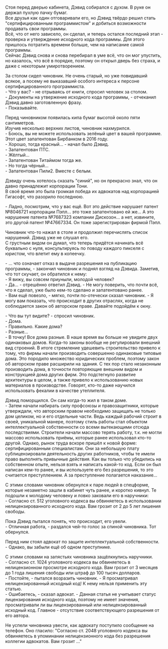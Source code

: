 Стоя перед дверью кабинета, Дэвид собирался с духом. В руке он держал пухлую пачку бумаг.  
Все друзья как один отговаривали его, но Дэвид твёрдо решил стать "сертифицированным программистом" и добиться возможности продавать свои программы.  
Всё, что от него зависело, он сделал, и теперь остался последний этап - проверка и утверждение исходного кода программы. Для этого пришлось потратить времени больше, чем на написание самой программы.  
Сейчас Дэвид снова и снова перебирал в уме всё, что он мог упустить, но казалось, что всё в порядке, поэтому он открыл дверь без страха, и даже с некоторым умиротворением.

За столом сидел чиновник. Не очень старый, но уже повидавший всякое, а посему не выказавший особого интереса к персоне сертифицированного программиста.  
\- Что у вас? - не отрываясь от книги, спросил человек за столом.  
\- Документы на утвержение исходного кода программы, - отчеканил Дэвид давно заготовленную фразу.  
\- Показывайте.

Перед чиновником появилась кипа бумаг высотой около пяти сантиметров.  
Изучив несколько верхних листов, чиновник нахмурился.  
\- Боюсь, вы не можете использовать зелёный цвет в вашей программе. Этот цвет запатентован Бирбанком в 2016 году.  
\- Хорошо, тогда красный... - начал было Дэвид.  
\- Запатентован ПТС.  
\- Жёлтый...  
\- Запатентован Титаймом тогда же.  
\- Но тогда чёрный...  
\- Запатентован Пили2. Вместе с белым.  

Дэвиду очень хотелось сказать "синий", но он прекрасно знал, что он давно принадлежит корпорации Тони.  
В своё время это была громкая победа их адвокатов над корпорацией Гигасофт, что разорило последнюю.

\- Ладно, посмотрим, что у вас ещё. Вот это действие нарушает патент №8046721 корпорации Пэпл... это тоже запатентовано ей же... А это нарушение патента №7687323 компании Дискозон... а нет, извините, это другой патент №47667334. Он тоже зарегистрирован фирмой Пэпл.

Чиновник что-то нажал в столе и продолжил перечислять список нарушений. Дэвид уже не слушал его.  
С грустным видом он думал, что теперь придётся начинать всё буквально с нуля, консультируясь по поводу каждого пикселя с юристом, что влетит ему в копеечку.

\- ... что означает отказ в выдаче разрешения на публикацию программы, - закончил чиновник и поднял взгляд на Дэвида.
Заметив, что тот скучает, он обратился к нему:  
\- Я вижу, вы совсем приуныли, молодой человек?  
\- Да... - отрешённо ответил Дэвид. - Не могу поверить, что почти всё, что я сделал, уже было кем-то сделано и запатентовано ранее.  
\- Вам ещё повезло, - мягко, почти по-отечески сказал чиновник. - Я могу вам показать, что происходит в других отраслях, когда не соблюдается закон об авторском праве. Давайте подойдём к окну.  

\- Что вы тут видите? - спросил чиновник.  
\- Дома.  
\- Правильно. Какие дома?  
\- Разные...  
\- В точку! Все дома разные. В наше время вы больше не увидите двух одинаковых домов. Когда-то законы вообще не регулировали внешний вид строений. В итоге стремление удешевить строительство привело к тому, что фирмы начали производить совершенно одинаковые типовые дома. Это породило множество юридических проблем, поэтому закон об авторском праве расширили на здания. С тех пор стало незаконным производить дома, в точности повторяющие внешним видом и конструкцией дома других фирм. Это подстегнуло развитие архитектуры в целом, а также привело к использованию новых материалов в производстве. Говорят, кто-то даже научился использовать фекалии в качестве утеплителя.  

Дэвид поморщился. Он сам когда-то жил в таком доме.  
\- Затем начали набирать силу профсоюзы и правозащитники, которые утверждали, что авторским правом необходимо защищать не только дом целиком, но и его отдельные части. Ведь каждый рабочий строит в своей, уникальной манере, поэтому стиль работы стал объектом интеллектуальной собственности со всеми вытекающими отсюда последствиями. Строители начали массово терять работу, т.к. не могли массово использовать приёмы, которые ранее использовал кто-то другой. Однако, рынок труда вскоре пришёл к новой форме: сертифицированным специалистам. Они за небольшую плату сублицензировали деятельность других работников, чтобы те имели право выполнять привычные действия. Как вы только что убедились на собственном опыте, нельзя взять и написать какой-то код. Если он был написан кем-то ранее, и вы используете его без разрешения, то это считается преступлением. А за преступление полагается наказание...  

С этими словами чиновник обернулся к паре людей в спецформе, которые незаметно зашли в кабинет чуть ранее, и коротко кивнул.
Те подошли к молодому человеку и ловко заковали его в наручники:  
\- Согласно ст. 512 уголовного кодекса вы обвиняетесь в использовании нелицензированного исходного кода. Вам грозит от 2 до 5 лет лишения свободы.  

Пока Дэвид пытался понять, что происходит, его увели.  
\- Отличная работа, - раздался чей-то голос за спиной чиновника. Тот обернулся.  

Перед ним стоял адвокат по защите интеллектуальной собственности.  
\- Однако, вы забыли ещё об одном преступнике.  

С этими словами на запястьях чиновника защёлкнулись наручники.  
\- Согласно ст. 1024 уголовного кодекса вы обвиняетесь в нелицензионном просмотре исходного кода.  Вам грозит от 3 месяцев до 1 года лишения свободы или штраф до 100 тысяч долларов.  
\- Постойте, - пытался возразить чиновник. - Я просматривал нелицензированный исходный код! К нему нельзя применить эту статью.  
\- Ошибаетесь, - сказал адвокат. - Данная статья не учитывает статус лицензирования исходного кода, поэтому не имеет значения, просматривали ли вы лицензированный или нелицензированный исходный код. Главное - отсутствие соответствующего разрешения от его автора.  

Не успели чиновника увести, как адвокату поступило сообщение на телефон. Оно гласило: "Согласно ст. 2048 уголовного кодекса вы обвиняетесь в упоминании нелицензионного кода без разрешения коллегии адвокатов. Вам грозит ..."  

